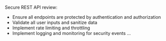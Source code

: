 Secure REST API review:

- Ensure all endpoints are protected by authentication and authorization
- Validate all user inputs and sanitize data
- Implement rate limiting and throttling
- Implement logging and monitoring for security events
  …
